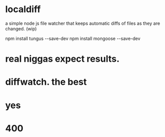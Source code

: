 localdiff
=========

a simple node js file watcher that keeps automatic diffs of files as they are changed. (wip)

npm install tungus --save-dev
npm install mongoose --save-dev



# real niggas expect results.
# diffwatch. the best
# yes

# 400
